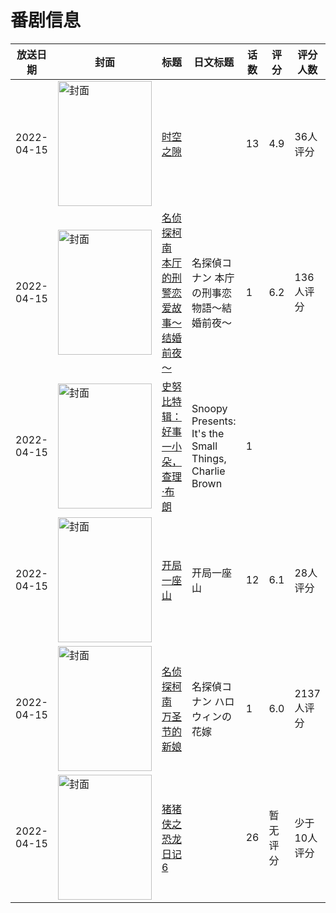 # 番剧信息

|放送日期|封面|标题|日文标题|话数|评分|评分人数|
|---|---|---|---|---|---|---|
|2022-04-15|<img src="https://lain.bgm.tv/pic/cover/c/57/b2/320236_mAQ3v.jpg" alt="封面" style="width:150px;height:200px;object-fit:cover;">|[时空之隙](https://bangumi.tv/subject/320236)||13|4.9|36人评分|
|2022-04-15|<img src="https://lain.bgm.tv/pic/cover/c/0a/54/380749_G9BRq.jpg" alt="封面" style="width:150px;height:200px;object-fit:cover;">|[名侦探柯南 本厅的刑警恋爱故事～结婚前夜～](https://bangumi.tv/subject/380749)|名探偵コナン 本庁の刑事恋物語～結婚前夜～|1|6.2|136人评分|
|2022-04-15|<img src="https://lain.bgm.tv/pic/cover/c/2c/0f/522334_Fa5CA.jpg" alt="封面" style="width:150px;height:200px;object-fit:cover;">|[史努比特辑：好事一小朵，查理·布朗](https://bangumi.tv/subject/522334)|Snoopy Presents: It's the Small Things, Charlie Brown|1|||
|2022-04-15|<img src="https://lain.bgm.tv/pic/cover/c/8d/7e/345868_7ope7.jpg" alt="封面" style="width:150px;height:200px;object-fit:cover;">|[开局一座山](https://bangumi.tv/subject/345868)|开局一座山|12|6.1|28人评分|
|2022-04-15|<img src="https://lain.bgm.tv/pic/cover/c/57/f0/359930_SrT7t.jpg" alt="封面" style="width:150px;height:200px;object-fit:cover;">|[名侦探柯南 万圣节的新娘](https://bangumi.tv/subject/359930)|名探偵コナン ハロウィンの花嫁|1|6.0|2137人评分|
|2022-04-15|<img src="https://lain.bgm.tv/pic/cover/c/3e/f7/384744_9g0FL.jpg" alt="封面" style="width:150px;height:200px;object-fit:cover;">|[猪猪侠之恐龙日记 6](https://bangumi.tv/subject/384744)||26|暂无评分|少于10人评分|
